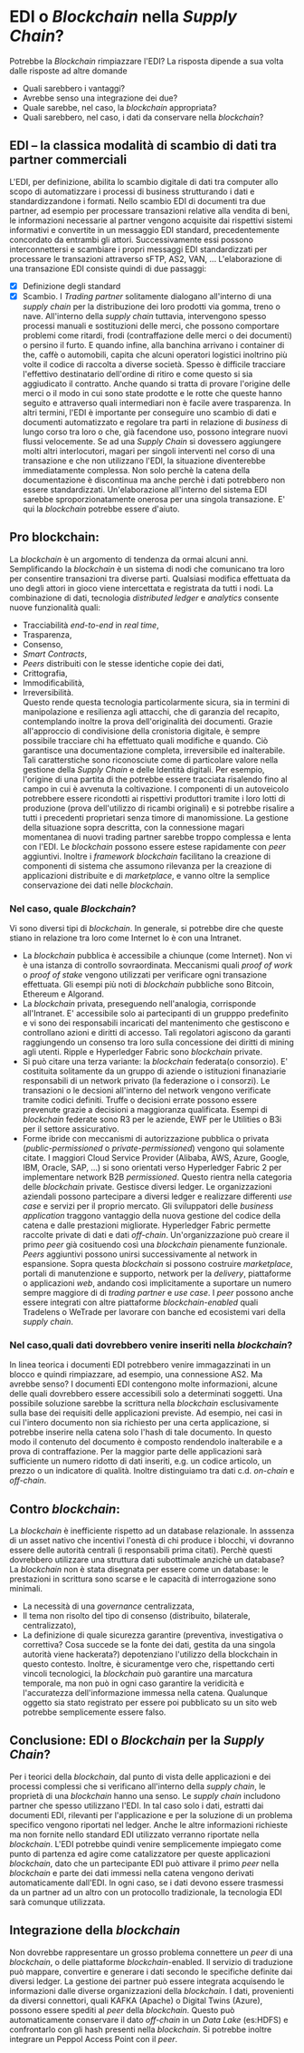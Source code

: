 # EDI o *Blockchain* nella *Supply Chain*? #
Potrebbe la *Blockchain* rimpiazzare l'EDI?
La risposta dipende a sua volta dalle risposte ad altre domande
- Quali sarebbero i vantaggi?
- Avrebbe senso una integrazione dei due?
- Quale sarebbe, nel caso, la *blockchain* appropriata?
- Quali sarebbero, nel caso, i dati da conservare nella *blockchain*?

## EDI – la classica modalità di scambio di dati tra partner commerciali ##
L'EDI, per definizione, abilita lo scambio digitale di dati tra computer allo scopo di automatizzare i processi di business strutturando i dati e standardizzandone i formati.
Nello scambio EDI di documenti tra due partner, ad esempio per processare transazioni relative alla vendita di beni, le informazioni necessarie al partner vengono acquisite dai rispettivi sistemi informativi e convertite in un messaggio EDI standard, precedentemente concordato da entrambi gli attori. Successivamente essi possono interconnettersi e scambiare i propri messaggi EDI standardizzati per processare le transazioni attraverso sFTP, AS2, VAN, ...
L'elaborazione di una transazione EDI consiste quindi di due passaggi:
- [x] Definizione degli standard
- [x] Scambio. 
I *Trading partner* solitamente dialogano all'interno di una *supply chain* per la distribuzione dei loro prodotti via gomma, treno o nave. All'interno della *supply chain* tuttavia, intervengono spesso processi manuali e sostituzioni delle merci, che possono comportare problemi come ritardi, frodi (contraffazione delle merci o dei documenti) o persino il furto.
E quando infine, alla banchina arrivano i container di the, caffè o automobili, capita che alcuni operatori logistici inoltrino più volte il codice di raccolta a diverse società. Spesso è difficile tracciare l'effettivo destinatario dell'ordine di ritiro e come questo si sia aggiudicato il contratto. Anche quando si tratta di provare l'origine delle merci o il modo in cui sono state prodotte e le rotte che queste hanno seguito e attraverso quali intermediari non è facile avere trasparenza.
In altri termini, l'EDI è importante per conseguire uno scambio di dati e documenti automatizzato e regolare tra parti in relazione di *business* di lungo corso tra loro o che, già facendone uso, possono integrare nuovi flussi velocemente. Se ad una *Supply Chain* si dovessero aggiungere molti altri interlocutori, magari per singoli interventi nel corso di una transazione e che non utilizzano l'EDI, la situazione diventerebbe immediatamente complessa. Non solo perchè la catena della documentazione è discontinua ma anche perchè i dati potrebbero non essere standardizzati. Un'elaborazione all'interno del sistema EDI sarebbe sproporzionatamente onerosa per una singola transazione.
E' qui la *blockchain* potrebbe essere d'aiuto.

## Pro blockchain: ##
La *blockchain* è un argomento di tendenza da ormai alcuni anni. Semplificando la *blockchain* è un sistema di nodi che comunicano tra loro per consentire transazioni tra diverse parti. Qualsiasi modifica effettuata da uno degli attori in gioco viene intercettata e registrata da tutti i nodi. La combinazione di dati, tecnologia *distributed ledger* e *analytics* consente nuove funzionalità quali:
- Tracciabilità *end-to-end* in *real time*,
- Trasparenza,
- Consenso,
- *Smart Contracts*,
- *Peers* distribuiti con le stesse identiche copie dei dati,
- Crittografia,
- Immodificabilità,
- Irreversibilità.  
Questo rende questa tecnologia particolarmente sicura, sia in termini di manipolazione e resilienza agli attacchi, che di garanzia del recapito, contemplando inoltre la prova dell'originalità dei documenti.
Grazie all'approccio di condivisione della cronistoria digitale, è sempre possibile tracciare chi ha effettuato quali modifiche e quando. Ciò garantisce una documentazione completa, irreversibile ed inalterabile. Tali caratterstiche sono riconosciute come di particolare valore nella gestione della *Supply Chain* e delle Identità digitali. Per esempio, l'origine di una partita di the potrebbe essere tracciata risalendo fino al campo in cui è avvenuta la coltivazione. I componenti di un autoveicolo potrebbere essere ricondotti ai rispettivi produttori tramite i loro lotti di produzione (prova dell'utilizzo di ricambi originali) e si potrebbe risalire a tutti i precedenti proprietari senza timore di manomissione.
La gestione della situazione sopra descritta, con la connessione magari momentanea di nuovi trading partner sarebbe troppo complessa e lenta con l'EDI. Le *blockchain* possono essere estese rapidamente con *peer* aggiuntivi. Inoltre i *framework blockchain* facilitano la creazione di componenti di sistema che assumono rilevanza per la creazione di applicazioni distribuite e di *marketplace*, e vanno oltre la semplice conservazione dei dati nelle *blockchain*.  

### Nel caso, quale *Blockchain*? ###
Vi sono diversi tipi di *blockchain*. In generale, si potrebbe dire che queste stiano in relazione tra loro come Internet lo è con una Intranet.
* La *blockchain* pubblica è accessibile a chiunque (come Internet). Non vi è una istanza di controllo sovraordinata. Meccanismi quali *proof of work* o *proof of stake* vengono utilizzati per verificare ogni transazione effettuata. Gli esempi più noti di *blockchain* pubbliche sono Bitcoin, Ethereum e Algorand.
* La *blockchain* privata, preseguendo nell'analogia, corrisponde all'Intranet. E' accessibile solo ai partecipanti di un grupppo predefinito e vi sono dei responsabili incaricati del mantenimento che gestiscono e controllano azioni e diritti di accesso. Tali regolatori agiscono da garanti raggiungendo un consenso tra loro sulla concessione dei diritti di mining agli utenti. Ripple e Hyperledger Fabric sono *blockchain* private.
* Si può citare una terza variante: la *blockchain* federata(o consorzio). E' costituita solitamente da un gruppo di aziende o istituzioni finanaziarie responsabili di un network privato (la federazione o i consorzi). Le transazioni o le decsioni all'interno del network vengono verificate tramite codici definiti. Truffe o decisioni errate possono essere prevenute grazie a decisioni a maggioranza qualificata. Esempi di *blockchain* federate sono R3 per le aziende, EWF per le Utilities o B3i per il settore assicurativo.
* Forme ibride con meccanismi di autorizzazione pubblica o privata (*public-permissioned* o *private-permissioned*) vengono qui solamente citate.
I maggiori Cloud Service Provider (Alibaba, AWS, Azure, Google, IBM, Oracle, SAP, ...) si sono orientati verso Hyperledger Fabric 2 per implementare network B2B *permissioned*. Questo rientra nella categoria delle *blockchain* private. Gestisce diversi ledger. Le organizzazioni aziendali possono partecipare a diversi ledger e realizzare differenti *use case* e servizi per il proprio mercato. Gli sviluppatori delle *business application* traggono vantaggio della nuova gestione del codice della catena e dalle prestazioni migliorate.
Hyperledger Fabric permette raccolte private di dati e dati *off-chain*. Un'organizzazione può creare il primo *peer* già cosituendo così una *blockchain* pienamente funzionale. *Peers* aggiuntivi possono unirsi successivamente al network in espansione. Sopra questa *blockchain* si possono costruire *marketplace*, portali di manutenzione e supporto, network per la *delivery*, piattaforme o applicazioni *web*, andando così implicitamente a suportare un numero sempre maggiore di di *trading partner* e *use case*. I *peer* possono anche essere integrati con altre piattaforme *blockchain-enabled* quali Tradelens o WeTrade per lavorare con banche ed ecosistemi vari della *supply chain*.

### Nel caso,quali dati dovrebbero venire inseriti nella *blockchain*? ###
In linea teorica i documenti EDI potrebbero venire immagazzinati in un blocco e quindi rimpiazzare, ad esempio, una connessione AS2. Ma avrebbe senso? I documenti EDI contengono molte informazioni, alcune delle quali dovrebbero essere accessibili solo a determinati soggetti. Una possibile soluzione sarebbe la scrittura nella *blockchain* esclusivamente sulla base dei requisiti delle applicazioni previste. Ad esempio, nei casi in cui l'intero documento non sia richiesto per una certa applicazione, si potrebbe inserire nella catena solo l'hash di tale documento. In questo modo il contenuto del documento è composto rendendolo inalterabile e a prova di contraffazione. Per la maggior parte delle applicazioni sarà sufficiente un numero ridotto di dati inseriti, e.g. un codice articolo, un prezzo o un indicatore di qualità.
Inoltre distinguiamo tra dati c.d. *on-chain* e *off-chain*.

## Contro *blockchain*: ##
La *blockchain* è inefficiente rispetto ad un database relazionale.
In asssenza di un asset nativo che incentivi l'onestà di chi produce i blocchi, vi dovranno essere delle autorità centrali (i responsabili prima citati). Perchè questi dovrebbero utilizzare una struttura dati subottimale anzichè un database? La *blockchain* non è stata disegnata per essere come un database: le prestazioni in scrittura sono scarse e le capacità di interrogazione sono minimali.
- La necessità di una *governance* centralizzata,
- Il tema non risolto del tipo di consenso (distribuito, bilaterale, centralizzato),
- La definizione di quale sicurezza garantire (preventiva, investigativa o correttiva? Cosa succede se la fonte dei dati, gestita da una singola autorità viene hackerata?)
depotenziano l'utilizzo della blockchain in questo contesto.
Inoltre, è sicuramentge vero che, rispettando certi vincoli tecnologici, la *blockchain* può garantire una marcatura temporale, ma non può in ogni caso garantire la veridicità e l'accuratezza dell'informazione immessa nella catena. Qualunque oggetto sia stato registrato per essere poi pubblicato su un sito web potrebbe semplicemente essere falso.

## Conclusione: EDI o *Blockchain* per la *Supply Chain*? ##
Per i teorici della *blockchain*, dal punto di vista delle applicazioni e dei processi complessi che si verificano all'interno della *supply chain*, le proprietà di una *blockchain* hanno una senso.
Le *supply chain* includono partner che spesso utilizzano l'EDI. In tal caso solo i dati, estratti dai documenti EDI, rilevanti per l'applicazione e per la soluzione di un problema specifico vengono riportati nel ledger. Anche le altre informazioni richieste ma non fornite nello standard EDI utilizzato verranno riportate nella *blockchain*.
L'EDI potrebbe quindi venire semplicemente impiegato come punto di partenza ed agire come catalizzatore per queste applicazioni *blockchain*, dato che un partecipante EDI può attivare il primo *peer* nella *blockchain* e parte dei dati immessi nella catena vengono derivati automaticamente dall'EDI. In ogni caso, se i dati devono essere trasmessi da un partner ad un altro con un protocollo tradizionale, la tecnologia EDI sarà comunque utilizzata.

## Integrazione della *blockchain* ##
Non dovrebbe rappresentare un grosso problema connettere un *peer* di una *blockchain*, o delle piattaforme *blockchain*-enabled.
Il servizio di traduzione può mappare, convertire e generare i dati secondo le specifiche definite dai diversi ledger.
La gestione dei partner può essere integrata acquisendo le informazioni dalle diverse organizzazioni della *blockchain*.
I dati, provenienti da diversi connettori, quali KAFKA (Apache) o Digital Twins (Azure), possono essere spediti al *peer* della *blockchain*. Questo può automaticamente conservare il dato *off-chain* in un *Data Lake* (es:HDFS) e confrontarlo con gli hash presenti nella *blockchain*.
Si potrebbe inoltre integrare un Peppol Access Point con il *peer*.
